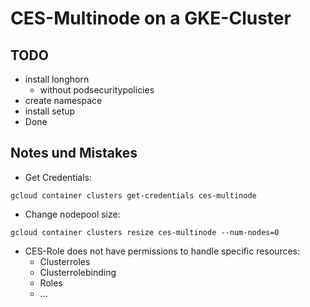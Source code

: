 # CES-Multinode on a GKE-Cluster

## TODO

- install longhorn
  - without podsecuritypolicies
- create namespace
- install setup
- Done

## Notes und Mistakes 

- Get Credentials:

`gcloud container clusters get-credentials ces-multinode`

- Change nodepool size:

`gcloud container clusters resize ces-multinode --num-nodes=0`

- CES-Role does not have permissions to handle specific resources:
  - Clusterroles
  - Clusterrolebinding
  - Roles
  - ...

